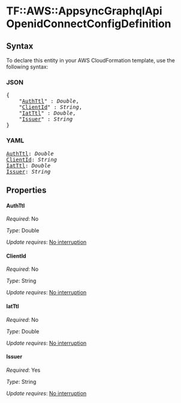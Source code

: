 # TF::AWS::AppsyncGraphqlApi OpenidConnectConfigDefinition

## Syntax

To declare this entity in your AWS CloudFormation template, use the following syntax:

### JSON

<pre>
{
    "<a href="#authttl" title="AuthTtl">AuthTtl</a>" : <i>Double</i>,
    "<a href="#clientid" title="ClientId">ClientId</a>" : <i>String</i>,
    "<a href="#iatttl" title="IatTtl">IatTtl</a>" : <i>Double</i>,
    "<a href="#issuer" title="Issuer">Issuer</a>" : <i>String</i>
}
</pre>

### YAML

<pre>
<a href="#authttl" title="AuthTtl">AuthTtl</a>: <i>Double</i>
<a href="#clientid" title="ClientId">ClientId</a>: <i>String</i>
<a href="#iatttl" title="IatTtl">IatTtl</a>: <i>Double</i>
<a href="#issuer" title="Issuer">Issuer</a>: <i>String</i>
</pre>

## Properties

#### AuthTtl

_Required_: No

_Type_: Double

_Update requires_: [No interruption](https://docs.aws.amazon.com/AWSCloudFormation/latest/UserGuide/using-cfn-updating-stacks-update-behaviors.html#update-no-interrupt)

#### ClientId

_Required_: No

_Type_: String

_Update requires_: [No interruption](https://docs.aws.amazon.com/AWSCloudFormation/latest/UserGuide/using-cfn-updating-stacks-update-behaviors.html#update-no-interrupt)

#### IatTtl

_Required_: No

_Type_: Double

_Update requires_: [No interruption](https://docs.aws.amazon.com/AWSCloudFormation/latest/UserGuide/using-cfn-updating-stacks-update-behaviors.html#update-no-interrupt)

#### Issuer

_Required_: Yes

_Type_: String

_Update requires_: [No interruption](https://docs.aws.amazon.com/AWSCloudFormation/latest/UserGuide/using-cfn-updating-stacks-update-behaviors.html#update-no-interrupt)

